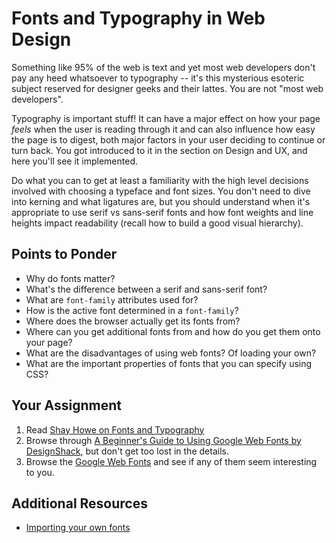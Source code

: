 # Fonts and Typography in Web Design

Something like 95% of the web is text and yet most web developers don't pay any heed whatsoever to typography -- it's this mysterious esoteric subject reserved for designer geeks and their lattes.  You are not "most web developers".

Typography is important stuff!  It can have a major effect on how your page *feels* when the user is reading through it and can also influence how easy the page is to digest, both major factors in your user deciding to continue or turn back.  You got introduced to it in the section on Design and UX, and here you'll see it implemented.

Do what you can to get at least a familiarity with the high level decisions involved with choosing a typeface and font sizes.  You don't need to dive into kerning and what ligatures are, but you should understand when it's appropriate to use serif vs sans-serif fonts and how font weights and line heights impact readability (recall how to build a good visual hierarchy).

## Points to Ponder

* Why do fonts matter?
* What's the difference between a serif and sans-serif font?
* What are `font-family` attributes used for?  
* How is the active font determined in a `font-family`?
* Where does the browser actually get its fonts from?
* Where can you get additional fonts from and how do you get them onto your page?
* What are the disadvantages of using web fonts? Of loading your own?
* What are the important properties of fonts that you can specify using CSS?

## Your Assignment

1. Read [Shay Howe on Fonts and Typography](http://learn.shayhowe.com/html-css/typography)
1. Browse through [A Beginner's Guide to Using Google Web Fonts by DesignShack](http://designshack.net/articles/css/a-beginners-guide-to-using-google-web-fonts/), but don't get too lost in the details.
3. Browse the [Google Web Fonts](http://www.google.com/fonts) and see if any of them seem interesting to you.

## Additional Resources

* [Importing your own fonts](http://www.html5rocks.com/en/tutorials/webfonts/quick/)